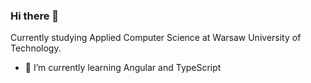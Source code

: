 ### Hi there 👋

Currently studying Applied Computer Science at Warsaw University of Technology.

- 🌱 I’m currently learning Angular and TypeScript

<!--
**sterenczakdawid/sterenczakdawid** is a ✨ _special_ ✨ repository because its `README.md` (this file) appears on your GitHub profile.
Currently studying Applied Computer Science at the Faculty of Electrical Engineering at the WUT.

Here are some ideas to get you started:

- 🔭 I’m currently working on ...
- 🌱 I’m currently learning ...
- 👯 I’m looking to collaborate on ...
- 🤔 I’m looking for help with ...
- 💬 Ask me about ...
- 📫 How to reach me: ...
- 😄 Pronouns: ...
- ⚡ Fun fact: ...
-->

